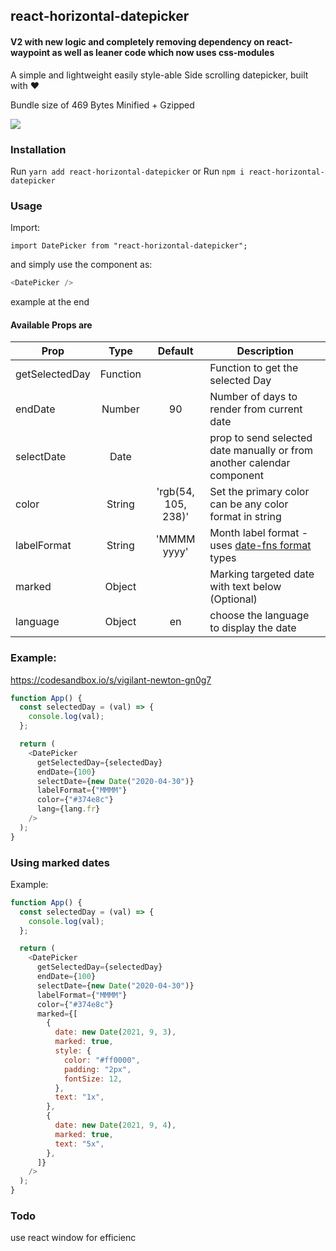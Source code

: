 ## react-horizontal-datepicker

#### V2 with new logic and completely removing dependency on react-waypoint as well as leaner code which now uses css-modules

A simple and lightweight easily style-able Side scrolling datepicker, built with ❤️

Bundle size of 469 Bytes Minified + Gzipped

![](https://user-images.githubusercontent.com/8018852/78461316-7faf3a80-76e5-11ea-919d-cbf600f29092.png)

### Installation

Run `yarn add react-horizontal-datepicker`
or
Run `npm i react-horizontal-datepicker`

### Usage

Import:

`import DatePicker from "react-horizontal-datepicker";`

and simply use the component as:

```javascript
<DatePicker />
```

example at the end

#### Available Props are

| Prop           |   Type   |       Default       | Description                                                                                 |
| -------------- | :------: | :-----------------: | ------------------------------------------------------------------------------------------- |
| getSelectedDay | Function |                     | Function to get the selected Day                                                            |
| endDate        |  Number  |         90          | Number of days to render from current date                                                  |
| selectDate     |   Date   |                     | prop to send selected date manually or from another calendar component                      |
| color          |  String  | 'rgb(54, 105, 238)' | Set the primary color can be any color format in string                                     |
| labelFormat    |  String  |     'MMMM yyyy'     | Month label format - uses [date-fns format](https://date-fns.org/v1.30.1/docs/format) types |
| marked         |  Object  |                     | Marking targeted date with text below (Optional)                                            |
| language       |  Object  |         en          | choose the language to display the date                                                     |

### Example:

https://codesandbox.io/s/vigilant-newton-gn0g7

```javascript
function App() {
  const selectedDay = (val) => {
    console.log(val);
  };

  return (
    <DatePicker
      getSelectedDay={selectedDay}
      endDate={100}
      selectDate={new Date("2020-04-30")}
      labelFormat={"MMMM"}
      color={"#374e8c"}
      lang={lang.fr}
    />
  );
}
```

### Using marked dates

Example:

```javascript
function App() {
  const selectedDay = (val) => {
    console.log(val);
  };

  return (
    <DatePicker
      getSelectedDay={selectedDay}
      endDate={100}
      selectDate={new Date("2020-04-30")}
      labelFormat={"MMMM"}
      color={"#374e8c"}
      marked={[
        {
          date: new Date(2021, 9, 3),
          marked: true,
          style: {
            color: "#ff0000",
            padding: "2px",
            fontSize: 12,
          },
          text: "1x",
        },
        {
          date: new Date(2021, 9, 4),
          marked: true,
          text: "5x",
        },
      ]}
    />
  );
}
```

### Todo

use react window for efficienc
